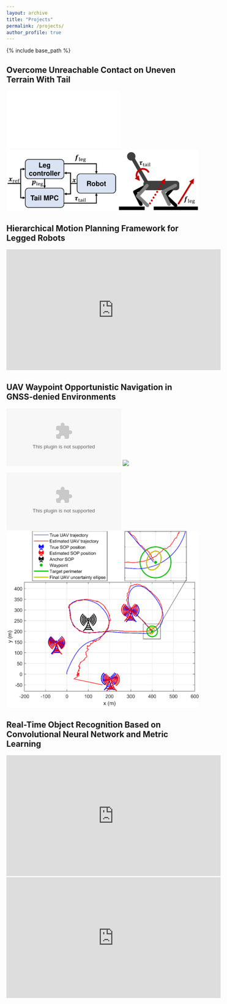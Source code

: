 ```yaml
---
layout: archive
title: "Projects"
permalink: /projects/
author_profile: true
---
```


{% include base_path %}

## Overcome Unreachable Contact on Uneven Terrain With Tail

![Alt text](/images/tail.pdf)
<img src="/images/tail.pdf">

## Hierarchical Motion Planning Framework for Legged Robots

<iframe width="560" height="315" src="https://www.youtube.com/embed/3V4VjaV2E0c" title="YouTube video player" frameborder="0" allow="accelerometer; autoplay; clipboard-write; encrypted-media; gyroscope; picture-in-picture" allowfullscreen></iframe>

## UAV Waypoint Opportunistic Navigation in GNSS-denied Environments

![Alt text](/images/momp.eps)
<img src="/images/momp.eps">

![Alt text](/images/momp_2.eps)
<img src="/images/momp_2.eps">

## Real-Time Object Recognition Based on Convolutional Neural Network and Metric Learning

<iframe width="560" height="315" src="https://www.youtube.com/embed/U70VJr-8yKU" title="YouTube video player" frameborder="0" allow="accelerometer; autoplay; clipboard-write; encrypted-media; gyroscope; picture-in-picture" allowfullscreen></iframe>

<iframe width="560" height="315" src="https://www.youtube.com/embed/ZJTfwt2FnUo" title="YouTube video player" frameborder="0" allow="accelerometer; autoplay; clipboard-write; encrypted-media; gyroscope; picture-in-picture" allowfullscreen></iframe>